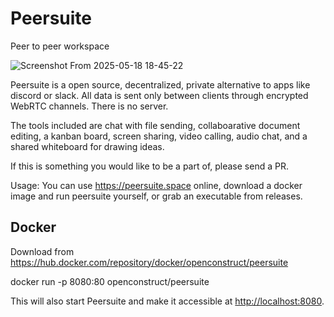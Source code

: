 # Peersuite
Peer to peer workspace

![Screenshot From 2025-05-18 18-45-22](https://github.com/user-attachments/assets/85a61165-6373-4c40-a062-dcb36c4ac3f2)



Peersuite is a open source, decentralized, private alternative to apps like discord or slack.
All data is sent only between clients through encrypted WebRTC channels. There is no server.

The tools included are chat with file sending, collaboarative document editing, a kanban board, screen sharing, video calling, audio chat, and a shared whiteboard for drawing ideas.

If this is something you would like to be a part of, please send a PR.

Usage: You can use https://peersuite.space online, download a docker image and run peersuite yourself, or grab an executable from releases. 

## Docker
 
Download from https://hub.docker.com/repository/docker/openconstruct/peersuite   

docker run -p 8080:80 openconstruct/peersuite
    
      
   This will also start Peersuite and make it accessible at [http://localhost:8080](http://localhost:8080).


